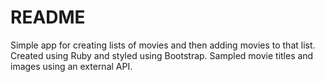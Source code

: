 # README

Simple app for creating lists of movies and then adding movies to that list.
Created using Ruby and styled using Bootstrap.
Sampled movie titles and images using an external API.
